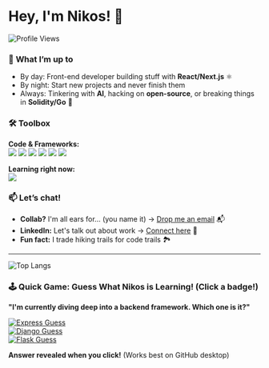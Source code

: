 # Hey, I'm Nikos! 👋  

![Profile Views](https://komarev.com/ghpvc/?username=nikos-chatzatoglou&color=blueviolet)  

### 🔭 **What I’m up to**  
- By day: Front-end developer building stuff with **React/Next.js** ⚛️  
- By night: Start new projects and never finish them  
- Always: Tinkering with **AI**, hacking on **open-source**, or breaking things in **Solidity/Go** 🤖  

### 🛠️ **Toolbox**  
**Code & Frameworks:**  
![](https://img.shields.io/badge/TypeScript-007ACC?style=flat&logo=typescript&logoColor=white)
![](https://img.shields.io/badge/React-61DAFB?style=flat&logo=react&logoColor=black)
![](https://img.shields.io/badge/Next.js-000000?style=flat&logo=nextdotjs&logoColor=white)
![](https://img.shields.io/badge/Express.js-000000?style=flat&logo=express&logoColor=white)
![](https://img.shields.io/badge/Solidity-363636?style=flat&logo=solidity&logoColor=white)
![](https://img.shields.io/badge/Python-3776AB?style=flat&logo=python&logoColor=white)  

**Learning right now:**  
![](https://img.shields.io/badge/Express.js-000000?style=flat&logo=express&logoColor=white)


### 📫 **Let’s chat!**  
- **Collab?** I'm all ears for... (you name it) → [Drop me an email](mailto:nikos.chatzatoglou@example.com) 📬  
- **LinkedIn:** Let's talk out about work → [Connect here](https://www.linkedin.com/in/nikos-chatzatoglou-399360173) 💼  
- **Fun fact:** I trade hiking trails for code trails 🏞️  

---

![Top Langs](https://github-readme-stats.vercel.app/api/top-langs/?username=nikos-chatzatoglou&layout=compact&theme=radical)

### 🕹️ **Quick Game: Guess What Nikos is Learning!** (Click a badge!)  

**"I'm currently diving deep into a backend framework. Which one is it?"**  

[![Express Guess](https://img.shields.io/badge/Guess-Express.js-black?style=for-the-badge&logo=express&logoColor=white&link=https://img.shields.io/badge/CORRECT%21-Express.js-black?style=for-the-badge&logo=express&logoColor=green)](https://img.shields.io/badge/CORRECT%21-Express.js-black?style=for-the-badge&logo=express&logoColor=green)  
[![Django Guess](https://img.shields.io/badge/Guess-Django-green?style=for-the-badge&logo=django&link=https://img.shields.io/badge/Oops%21-Try_Again%21-red)](https://img.shields.io/badge/Oops%21-Try_Again%21-red)  
[![Flask Guess](https://img.shields.io/badge/Guess-Flask-grey?style=for-the-badge&logo=flask&link=https://img.shields.io/badge/Nice_Try%21-Look_Elsewhere%21-orange)](https://img.shields.io/badge/Nice_Try%21-Look_Elsewhere%21-orange)  

**Answer revealed when you click!** (Works best on GitHub desktop)
